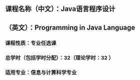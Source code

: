 ## 课程名称（中文）：Java语言程序设计
## （英文）：Programming in Java Language

### 课程性质：专业任选课
### 总学时（包括学时分配）：32（理论学时：32 ）
### 适用专业：信息与计算科学专业
